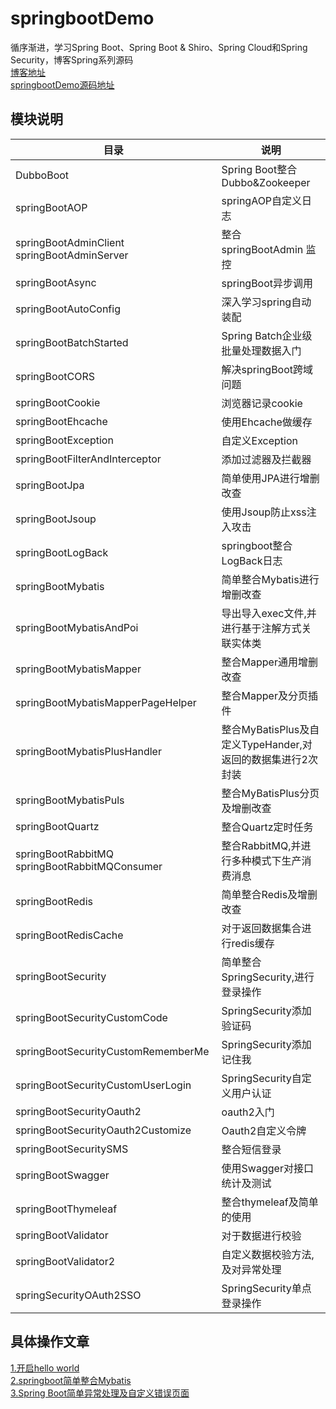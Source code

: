 # springbootDemo
循序渐进，学习Spring Boot、Spring Boot &amp; Shiro、Spring Cloud和Spring Security，博客Spring系列源码  
[博客地址](https://blog.csdn.net/weixin_43647224)  
[springbootDemo源码地址](https://github.com/zch2017lrf/springbootDemo)
## 模块说明
|目录| 说明 |
|--|--|
|DubboBoot  | Spring Boot整合Dubbo&Zookeeper |
|springBootAOP|springAOP自定义日志|
|springBootAdminClient springBootAdminServer |整合springBootAdmin 监控|
|springBootAsync|springBoot异步调用|
|springBootAutoConfig|深入学习spring自动装配|
|springBootBatchStarted|Spring Batch企业级批量处理数据入门|
|springBootCORS|解决springBoot跨域问题|
|springBootCookie|浏览器记录cookie|
|springBootEhcache|使用Ehcache做缓存|
|springBootException|自定义Exception|
|springBootFilterAndInterceptor|添加过滤器及拦截器|
|springBootJpa|简单使用JPA进行增删改查|
|springBootJsoup|使用Jsoup防止xss注入攻击|
|springBootLogBack|springboot整合LogBack日志|
|springBootMybatis|简单整合Mybatis进行增删改查|
|springBootMybatisAndPoi|导出导入exec文件,并进行基于注解方式关联实体类|
|springBootMybatisMapper|整合Mapper通用增删改查|
|springBootMybatisMapperPageHelper|整合Mapper及分页插件|
|springBootMybatisPlusHandler|整合MyBatisPlus及自定义TypeHander,对返回的数据集进行2次封装|
|springBootMybatisPuls|整合MyBatisPlus分页及增删改查|
|springBootQuartz|整合Quartz定时任务|
|springBootRabbitMQ springBootRabbitMQConsumer|整合RabbitMQ,并进行多种模式下生产消费消息|
|springBootRedis|简单整合Redis及增删改查|
|springBootRedisCache|对于返回数据集合进行redis缓存|
|springBootSecurity|简单整合SpringSecurity,进行登录操作|
|springBootSecurityCustomCode|SpringSecurity添加验证码|
|springBootSecurityCustomRememberMe|SpringSecurity添加记住我|
|springBootSecurityCustomUserLogin|SpringSecurity自定义用户认证|
|springBootSecurityOauth2|oauth2入门|
|springBootSecurityOauth2Customize|Oauth2自定义令牌|
|springBootSecuritySMS|整合短信登录|
|springBootSwagger|使用Swagger对接口统计及测试|
|springBootThymeleaf|整合thymeleaf及简单的使用|
|springBootValidator|对于数据进行校验|
|springBootValidator2|自定义数据校验方法,及对异常处理|
|springSecurityOAuth2SSO|SpringSecurity单点登录操作|

## 具体操作文章  
[1.开启hello world](https://blog.csdn.net/weixin_43647224/article/details/84816192)  
[2.springboot简单整合Mybatis](https://blog.csdn.net/weixin_43647224/article/details/84846248)  
[3.Spring Boot简单异常处理及自定义错误页面](https://blog.csdn.net/weixin_43647224/article/details/84869731)
